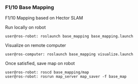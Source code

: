 ### F1/10 Base Mapping
F1/10 Mapping based on Hector SLAM

Run locally on robot
```
user@ros-robot: roslaunch base_mapping base_mapping.launch
```

Visualize on remote computer
```
user@ros-computer: roslaunch base_mapping visualize.launch
```

Once satisfied, save map on robot
```
user@ros-robot: roscd base_mapping/map
user@ros-robot: rosrun map_server map_saver -f base_map
```
